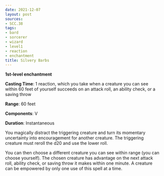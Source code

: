 ```yaml
---
date: 2021-12-07
layout: post
sources:
- SCC.38
tags:
- bard
- sorcerer
- wizard
- level1
- reaction
- enchantment
title: Silvery Barbs
---
```


**1st-level enchantment**

**Casting Time**: 1 reaction, which you take when a creature you can see within 60 feet of yourself succeeds on an attack roll, an ability check, or a saving throw

**Range**: 60 feet

**Components**: V

**Duration**: Instantaneous

You magically distract the triggering creature and turn its momentary uncertainty into encouragement for another creature. The triggering creature must reroll the d20 and use the lower roll.

You can then choose a different creature you can see within range (you can choose yourself). The chosen creature has advantage on the next attack roll, ability check, or saving throw it makes within one minute. A creature can be empowered by only one use of this spell at a time.
